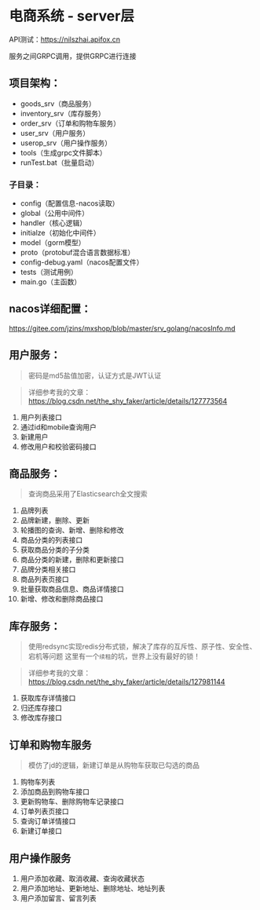 # 电商系统 - server层

API测试：https://nilszhai.apifox.cn

服务之间GRPC调用，提供GRPC进行连接

## 项目架构：
- goods_srv（商品服务）
- inventory_srv（库存服务）
- order_srv（订单和购物车服务）
- user_srv（用户服务）
- userop_srv（用户操作服务）
- tools（生成grpc文件脚本）
- runTest.bat（批量启动）
### 子目录：
- config（配置信息-nacos读取）
- global（公用中间件）
- handler（核心逻辑）
- initialze（初始化中间件）
- model（gorm模型）
- proto（protobuf混合语言数据标准）
- config-debug.yaml（nacos配置文件）
- tests（测试用例）
- main.go（主函数）

## nacos详细配置：
https://gitee.com/jzins/mxshop/blob/master/srv_golang/nacosInfo.md

## 用户服务：
>密码是md5盐值加密，认证方式是JWT认证

>详细参考我的文章：https://blog.csdn.net/the_shy_faker/article/details/127773564

1. 用户列表接口
2. 通过id和mobile查询用户
3. 新建用户
4. 修改用户和校验密码接口

## 商品服务：

>查询商品采用了Elasticsearch全文搜索

1. 品牌列表
2. 品牌新建，删除、更新
3. 轮播图的查询、新增、删除和修改
4. 商品分类的列表接口
5. 获取商品分类的子分类
6. 商品分类的新建，删除和更新接口
7. 品牌分类相关接口
8. 商品列表页接口
9. 批量获取商品信息、商品详情接口
10. 新增、修改和删除商品接口

## 库存服务：
> 使用redsync实现redis分布式锁，解决了库存的互斥性、原子性、安全性、宕机等问题
这里有一个`续租`的坑，世界上没有最好的锁！

>详细参考我的文章：https://blog.csdn.net/the_shy_faker/article/details/127981144
1. 获取库存详情接口
2. 归还库存接口
3. 修改库存接口

## 订单和购物车服务
>模仿了jd的逻辑，新建订单是从购物车获取已勾选的商品
1. 购物车列表
2. 添加商品到购物车接口
3. 更新购物车、删除购物车记录接口
4. 订单列表页接口
5. 查询订单详情接口
6. 新建订单接口

## 用户操作服务
1. 用户添加收藏、取消收藏、查询收藏状态
2. 用户添加地址、更新地址、删除地址、地址列表
3. 用户添加留言、留言列表

